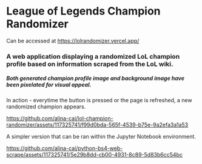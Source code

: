 # League of Legends Champion Randomizer

Can be accessed at https://lolrandomizer.vercel.app/

### A web application displaying a randomized LoL champion profile based on information scraped from the LoL wiki.

##### Both generated champion profile image and background image have been pixelated for visual appeal.

In action - everytime the button is pressed or the page is refreshed, a new randomized champion appears.

https://github.com/alina-cai/lol-champion-randomizer/assets/117325741/f99d0bda-565f-4539-b75e-9a2efa3a1a53

A simpler version that can be ran within the Jupyter Notebook environment.

https://github.com/alina-cai/python-bs4-web-scrape/assets/117325741/5e29b8dd-cb00-4931-8c89-5d83b6cc54bc
